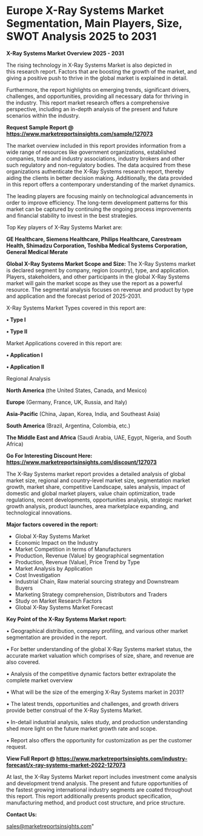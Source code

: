  # Europe X-Ray Systems Market Segmentation, Main Players, Size, SWOT Analysis 2025 to 2031

<Strong> X-Ray Systems Market Overview 2025 - 2031</strong>

The rising technology in X-Ray Systems Market is also depicted in this research report. Factors that are boosting the growth of the market, and giving a positive push to thrive in the global market is explained in detail.

Furthermore, the report highlights on emerging trends, significant drivers, challenges, and opportunities, providing all necessary data for thriving in the industry. This report market research offers a comprehensive perspective, including an in-depth analysis of the present and future scenarios within the industry.

<strong>Request Sample Report @ <a href=https://www.marketreportsinsights.com/sample/127073>https://www.marketreportsinsights.com/sample/127073</a></strong>

The market overview included in this report provides information from a wide range of resources like government organizations, established companies, trade and industry associations, industry brokers and other such regulatory and non-regulatory bodies. The data acquired from these organizations authenticate the X-Ray Systems research report, thereby aiding the clients in better decision making. Additionally, the data provided in this report offers a contemporary understanding of the market dynamics.

The leading players are focusing mainly on technological advancements in order to improve efficiency. The long-term development patterns for this market can be captured by continuing the ongoing process improvements and financial stability to invest in the best strategies.

Top Key players of X-Ray Systems Market are:

<strong>GE Healthcare, Siemens Healthcare, Philips Healthcare, Carestream Health, Shimadzu Corporation, Toshiba Medical Systems Corporation, General Medical Merate</strong>

<strong><b>Global X-Ray Systems Market Scope and Size:</b></strong>
The X-Ray Systems market is declared segment by company, region (country), type, and application. Players, stakeholders, and other participants in the global X-Ray Systems market will gain the market scope as they use the report as a powerful resource. The segmental analysis focuses on revenue and product by type and application and the forecast period of 2025-2031.

X-Ray Systems Market Types covered in this report are:

<strong>• Type I

• Type II</strong>

Market Applications covered in this report are:

<strong>• Application I

• Application II</strong> 

Regional Analysis

<strong>North America</strong> (the United States, Canada, and Mexico)

<strong>Europe</strong> (Germany, France, UK, Russia, and Italy)

<strong>Asia-Pacific</strong> (China, Japan, Korea, India, and Southeast Asia)

<strong>South America</strong> (Brazil, Argentina, Colombia, etc.)

<strong>The Middle East and Africa</strong> (Saudi Arabia, UAE, Egypt, Nigeria, and South Africa)

<strong>Go For Interesting Discount Here: <a href=https://www.marketreportsinsights.com/discount/127073>https://www.marketreportsinsights.com/discount/127073</a></strong>

The X-Ray Systems market report provides a detailed analysis of global market size, regional and country-level market size, segmentation market growth, market share, competitive Landscape, sales analysis, impact of domestic and global market players, value chain optimization, trade regulations, recent developments, opportunities analysis, strategic market growth analysis, product launches, area marketplace expanding, and technological innovations.

<strong><b>Major factors covered in the report:</b></strong>
<ul>
  <li>Global X-Ray Systems Market </li>
  <li>Economic Impact on the Industry</li>
  <li>Market Competition in terms of Manufacturers</li>
  <li>Production, Revenue (Value) by geographical segmentation</li>
  <li>Production, Revenue (Value), Price Trend by Type</li>
  <li>Market Analysis by Application</li>
  <li>Cost Investigation</li>
  <li>Industrial Chain, Raw material sourcing strategy and Downstream Buyers</li>
  <li>Marketing Strategy comprehension, Distributors and Traders</li>
  <li>Study on Market Research Factors</li>
  <li>Global X-Ray Systems Market Forecast</li>
</ul>

<strong><b>Key Point of the X-Ray Systems Market report:</b></strong>

• Geographical distribution, company profiling, and various other market segmentation are provided in the report.

• For better understanding of the global X-Ray Systems market status, the accurate market valuation which comprises of size, share, and revenue are also covered.

• Analysis of the competitive dynamic factors better extrapolate the complete market overview

• What will be the size of the emerging X-Ray Systems market in 2031?

• The latest trends, opportunities and challenges, and growth drivers provide better construal of the X-Ray Systems Market.

• In-detail industrial analysis, sales study, and production understanding shed more light on the future market growth rate and scope.

• Report also offers the opportunity for customization as per the customer request.

<strong><b>View Full Report @ <a href=https://www.marketreportsinsights.com/industry-forecast/x-ray-systems-market-2022-127073>https://www.marketreportsinsights.com/industry-forecast/x-ray-systems-market-2022-127073</a></b></strong>


At last, the X-Ray Systems Market report includes investment come analysis and development trend analysis. The present and future opportunities of the fastest growing international industry segments are coated throughout this report. This report additionally presents product specification, manufacturing method, and product cost structure, and price structure.

<strong>Contact Us:</strong>

sales@marketreportsinsights.com"
